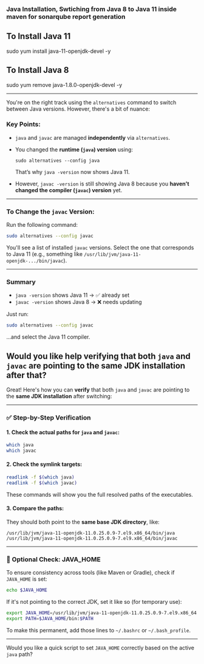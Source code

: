 ### Java Installation, Swtiching from Java 8 to Java 11 inside maven for sonarqube report generation
## To Install Java 11
sudo yum install java-11-openjdk-devel -y
## To Install Java 8
sudo yum remove java-1.8.0-openjdk-devel -y
- -----------------------------------------------------------------------------
You're on the right track using the `alternatives` command to switch between Java versions. However, there's a bit of nuance:

### Key Points:

* `java` and `javac` are managed **independently** via `alternatives`.

* You changed the **runtime (`java`) version** using:

  ```
  sudo alternatives --config java
  ```

  That’s why `java -version` now shows Java 11.

* However, `javac -version` is still showing Java 8 because you **haven’t changed the compiler (`javac`) version** yet.

---

### To Change the `javac` Version:

Run the following command:

```bash
sudo alternatives --config javac
```

You'll see a list of installed `javac` versions. Select the one that corresponds to Java 11 (e.g., something like `/usr/lib/jvm/java-11-openjdk-.../bin/javac`).

---

### Summary

* `java -version` shows Java 11 → ✅ already set
* `javac -version` shows Java 8 → ❌ needs updating

Just run:

```bash
sudo alternatives --config javac
```

…and select the Java 11 compiler.

Would you like help verifying that both `java` and `javac` are pointing to the same JDK installation after that?
------------------------------------------------------------------------
Great! Here's how you can **verify** that both `java` and `javac` are pointing to the **same JDK installation** after switching:

---

### ✅ Step-by-Step Verification

#### 1. Check the actual paths for `java` and `javac`:

```bash
which java
which javac
```

#### 2. Check the symlink targets:

```bash
readlink -f $(which java)
readlink -f $(which javac)
```

These commands will show you the full resolved paths of the executables.

#### 3. Compare the paths:

They should both point to the **same base JDK directory**, like:

```
/usr/lib/jvm/java-11-openjdk-11.0.25.0.9-7.el9.x86_64/bin/java
/usr/lib/jvm/java-11-openjdk-11.0.25.0.9-7.el9.x86_64/bin/javac
```

---

### 🧪 Optional Check: JAVA\_HOME

To ensure consistency across tools (like Maven or Gradle), check if `JAVA_HOME` is set:

```bash
echo $JAVA_HOME
```

If it's not pointing to the correct JDK, set it like so (for temporary use):

```bash
export JAVA_HOME=/usr/lib/jvm/java-11-openjdk-11.0.25.0.9-7.el9.x86_64
export PATH=$JAVA_HOME/bin:$PATH
```

To make this permanent, add those lines to `~/.bashrc` or `~/.bash_profile`.

---

Would you like a quick script to set `JAVA_HOME` correctly based on the active `java` path?
